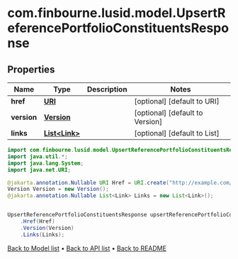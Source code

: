 # com.finbourne.lusid.model.UpsertReferencePortfolioConstituentsResponse

## Properties

Name | Type | Description | Notes
------------ | ------------- | ------------- | -------------
**href** | [**URI**](URI.md) |  | [optional] [default to URI]
**version** | [**Version**](Version.md) |  | [optional] [default to Version]
**links** | [**List&lt;Link&gt;**](Link.md) |  | [optional] [default to List<Link>]

```java
import com.finbourne.lusid.model.UpsertReferencePortfolioConstituentsResponse;
import java.util.*;
import java.lang.System;
import java.net.URI;

@jakarta.annotation.Nullable URI Href = URI.create("http://example.com/Href");
Version Version = new Version();
@jakarta.annotation.Nullable List<Link> Links = new List<Link>();


UpsertReferencePortfolioConstituentsResponse upsertReferencePortfolioConstituentsResponseInstance = new UpsertReferencePortfolioConstituentsResponse()
    .Href(Href)
    .Version(Version)
    .Links(Links);
```


[Back to Model list](../README.md#documentation-for-models) &#8226; [Back to API list](../README.md#documentation-for-api-endpoints) &#8226; [Back to README](../README.md)
